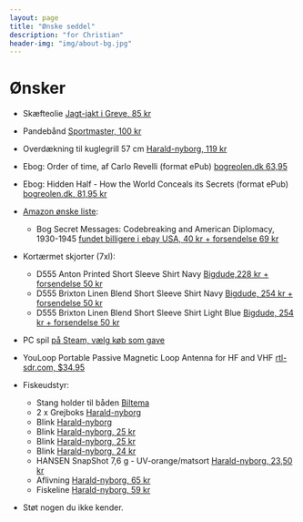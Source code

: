 ```yaml
---
layout: page
title: "Ønske seddel"
description: "for Christian"
header-img: "img/about-bg.jpg"
---
```

# Ønsker

 * Skæfteolie [Jagt-jakt i Greve, 85 kr](https://jagt-jakt.dk/tyrchem-208/rewoil-skaefteolie-p1129)
 * Pandebånd [Sportmaster, 100 kr](https://sportmaster.dk/nike-swoosh-pandeband-blackwhite-1115385)
 * Overdækning til kuglegrill 57 cm [Harald-nyborg, 119 kr](https://www.harald-nyborg.dk/produkt/overtraek-til-kuglegril-bg560)
 * Ebog: Order of time, af Carlo Revelli (format ePub) [bogreolen.dk 63,95](https://bogreolen.dk/order-of-time_carlo-rovelli_9780241292532)
 * Ebog: Hidden Half - How the World Conceals its Secrets (format ePub) [bogreolen.dk, 81,95 kr](https://bogreolen.dk/hidden-half_michael-blastland_9781786496386)
 * [Amazon ønske liste](https://www.amazon.co.uk/hz/wishlist/ls/A5JDJ32DBJ34?ref_=wl_share):
   * Bog Secret Messages: Codebreaking and American Diplomacy, 1930-1945 [fundet billigere i ebay USA, 40 kr + forsendelse 69 kr](https://www.ebay.com/itm/Secret-Messages-Codebreaking-and-American-Diplomacy-1930-1945/312616310755)
 * Kortærmet skjorter (7xl):
   * D555 Anton Printed Short Sleeve Shirt Navy [Bigdude,228 kr + forsendelse 50 kr](https://www.bigdudeclothing.co.uk/d555-anton-printed-short-sleeve-shirt-navy/)
   * D555 Brixton Linen Blend Short Sleeve Shirt Navy [Bigdude, 254 kr + forsendelse 50 kr](https://www.bigdudeclothing.co.uk/d555-brixton-linen-blend-short-sleeve-shirt-navy/)
   * D555 Brixton Linen Blend Short Sleeve Shirt Light Blue [Bigdude, 254 kr + forsendelse 50 kr](https://www.bigdudeclothing.co.uk/d555-brixton-linen-blend-short-sleeve-shirt-light-blue/)
 * PC spil [på Steam, vælg køb som gave](https://store.steampowered.com/wishlist/profiles/76561197993716838/#sort=order)
 * YouLoop Portable Passive Magnetic Loop Antenna for HF and VHF [rtl-sdr.com, $34.95](https://www.rtl-sdr.com/buy-rtl-sdr-dvb-t-dongles/?add-to-cart=41564)
 * Fiskeudstyr:
   * Stang holder til båden [Biltema](https://www.biltema.dk/fritid/fiskeri/fiskerivarktoj/stangholder-2000037268)
   * 2 x Grejboks [Harald-nyborg](https://www.harald-nyborg.dk/produkt/grejboks-large)
   * Blink [Harald-nyborg](https://www.harald-nyborg.dk/produkt/slim-spoon-5-cm-solv)
   * Blink [Harald-nyborg, 25 kr](https://www.harald-nyborg.dk/produkt/stripper-spoon-17-g-rod-sort)
   * Blink [Harald-nyborg, 25 kr](https://www.harald-nyborg.dk/produkt/stripper-spoon-17-g-pink)
   * Blink [Harald-nyborg, 24 kr](https://www.harald-nyborg.dk/produkt/pilgrim-lure-18g-solv-bla)
   * HANSEN SnapShot 7,6 g - UV-orange/matsort [Harald-nyborg, 23,50 kr](https://www.harald-nyborg.dk/produkt/snapshot-7-6g-orange-mat-black)
   * Aflivning [Harald-nyborg, 65 kr](https://www.harald-nyborg.dk/produkt/priest-metal-20-cm)
   * Fiskeline [Harald-nyborg, 59 kr](https://www.harald-nyborg.dk/produkt/dam-fluorocarbon-0-50mm)
  
 * Støt nogen du ikke kender.
